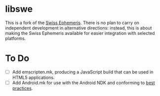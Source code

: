 # libswe

This is a fork of the [Swiss Ephemeris][sweph].  There is no plan to carry on independent development in alternative directions: instead, this is about making the Swiss Ephemeris available for easier integration with selected platforms.

# To Do

- [ ] Add emscripten.mk, producing a JavaScript build that can be used in HTML5 applications.
- [ ] Add Android.mk for use with the Android NDK and conforming to [best practices][vleu-authors].

[sweph]: http://www.astro.com/swisseph/
[vleu-authors]: http://ndkinfo.vleu.net/best-practices-authors
